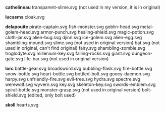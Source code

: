 **cathelineau**
transparent-slime.svg (not used in my version, it is in original)

**lucasms**
cloak.svg

**delapouite**
pirate-captain.svg
fish-monster.svg
goblin-head.svg
metal-golem-head.svg
armor-punch.svg
healing-shield.svg
magic-potion.svg
cloth-jar.svg
alien-bug.svg
djinn.svg
ice-golem.svg
alien-egg.svg
shambling-mound.svg
slime.svg (not used in original version)
bat.svg (not used in original, can't find original)
fairy.svg
shambling-zombie.svg
troglodyte.svg
millenium-key.svg
falling-rocks.svg
giant.svg
dungeon-gate.svg
life-bar.svg (not used in original version)


**lorc**
battle-gear.svg
broadsword.svg
bubbling-flask.svg
fire-bottle.svg
snow-bottle.svg
heart-bottle.svg
bottled-bolt.svg
gooey-daemon.svg
harpy.svg
unfriendly-fire.svg
evil-tree.svg
hydra.svg
spectre.svg
werewolf.svg
wyvern.svg
key.svg
skeleton-key.svg
swords-emblem.svg
spiral-bottle.svg
monster-grasp.svg (not used in original version)
bolt-shield.svg (edited, only bolt used)

**skoll**
hearts.svg

